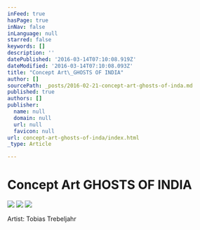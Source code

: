 ```yaml
---
inFeed: true
hasPage: true
inNav: false
inLanguage: null
starred: false
keywords: []
description: ''
datePublished: '2016-03-14T07:10:08.919Z'
dateModified: '2016-03-14T07:10:08.093Z'
title: "Concept Art\_GHOSTS OF INDIA"
author: []
sourcePath: _posts/2016-02-21-concept-art-ghosts-of-inda.md
published: true
authors: []
publisher:
  name: null
  domain: null
  url: null
  favicon: null
url: concept-art-ghosts-of-inda/index.html
_type: Article

---
```

# Concept Art GHOSTS OF INDIA
![](https://s3-us-west-2.amazonaws.com/the-grid-img/p/81721bc37aa33d02a881db8776beda870d6f172e.jpg)
![](https://s3-us-west-2.amazonaws.com/the-grid-img/p/b84639b8d8984cf486cdca2b4aba7b370df873cb.jpg)
![](https://s3-us-west-2.amazonaws.com/the-grid-img/p/ef18521481ea439309adc832de194a0b04ef93f4.jpg)

Artist: Tobias Trebeljahr
